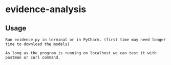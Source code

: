 # evidence-analysis
## Usage
	Run evidence.py in terminal or in PyCharm. (first time may need longer time to download the models)

	As long as the program is running on localhost we can test it with postman or curl command.
